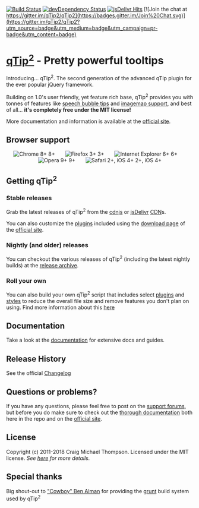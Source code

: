 [![Build Status](https://travis-ci.org/qTip2/qTip2.svg)](https://travis-ci.org/qTip2/qTip2)
[![devDependency Status](https://david-dm.org/qTip2/qTip2/dev-status.svg?theme=shields.io)](https://david-dm.org/qTip2/qTip2#info=devDependencies)
[![jsDelivr Hits](https://data.jsdelivr.com/v1/package/npm/qtip2/badge?style=rounded)](https://www.jsdelivr.com/package/npm/qtip2)
[![Join the chat at https://gitter.im/qTip2/qTip2](https://badges.gitter.im/Join%20Chat.svg)](https://gitter.im/qTip2/qTip2?utm_source=badge&utm_medium=badge&utm_campaign=pr-badge&utm_content=badge)

[qTip<sup>2</sup>][site] - Pretty powerful tooltips
================================

Introducing&hellip; qTip<sup>2</sup>. The second generation of the advanced qTip plugin for the ever popular jQuery framework.

Building on 1.0's user friendly, yet feature rich base, qTip<sup>2</sup> provides you with tonnes of features like
[speech bubble tips][tips] and [imagemap support][imgmap], and best of all... **it's completely free under the MIT license!**

More documentation and information is available at the [official site][site].

## Browser support
<div style="text-transform: sub; text-align: center;">
  <img src="https://media1.juggledesign.com/qtip2/images/browsers/64-chrome.png?v=2" title="Chrome 8+" /> 8+ &nbsp;&nbsp;&nbsp;&nbsp;&nbsp;
  <img src="https://media1.juggledesign.com/qtip2/images/browsers/64-firefox.png?v=2" title="Firefox 3+" /> 3+ &nbsp;&nbsp;&nbsp;&nbsp;&nbsp;
  <img src="https://media1.juggledesign.com/qtip2/images/browsers/64-ie.png?v=2" title="Internet Explorer 6+" /> 6+ &nbsp;&nbsp;&nbsp;&nbsp;&nbsp;
  <img src="https://media1.juggledesign.com/qtip2/images/browsers/64-opera.png?v=2" title="Opera 9+" /> 9+ &nbsp;&nbsp;&nbsp;&nbsp;&nbsp;
  <img src="https://media1.juggledesign.com/qtip2/images/browsers/64-safari.png?v=2" title="Safari 2+, iOS 4+" /> 2+, iOS 4+
</div>

## Getting qTip<sup>2</sup>

### Stable releases
Grab the latest releases of qTip<sup>2</sup> from the [cdnjs][cdnjs] or [jsDelivr][jsdelivr] [CDN][wikipedia-cdn]s.

You can also customize the [plugins][plugins] included using the [download page][download] of the [official site][site].

### Nightly (and older) releases
You can checkout the various releases of qTip<sup>2</sup> (including the latest nightly builds) at the [release archive][archive].

### Roll your own
You can also build your own qTip<sup>2</sup> script that includes select [plugins][plugins] and [styles][style] to reduce the overall file size and remove features
you don't plan on using. Find more information about this [here][build]

## Documentation
Take a look at the [documentation][docs] for extensive docs and guides.

## Release History
See the official [Changelog][changelog]

## Questions or problems?
If you have any questions, please feel free to post on the [support forums][forums], but before you do make sure to
check out the [thorough documentation][docs] both here in the repo and on the [official site][site].

## License
Copyright (c) 2011-2018 Craig Michael Thompson. Licensed under the MIT license. *See [here][license] for more details.*

## Special thanks
Big shout-out to ["Cowboy" Ben Alman][cowboy] for providing the [grunt][grunt] build system used by qTip<sup>2</sup>

[site]: http://qtip2.com/
[archive]: http://qtip2.com/v/
[docs]: http://qtip2.com/guides/
[download]: http://qtip2.com/download
[changelog]: http://qtip2.com/changelog
[build]: http://qtip2.com/guides#custom-build
[style]: http://qtip2.com/demos#styling
[plugins]: http://qtip2.com/plugins
[tips]: http://qtip2.com/plugins#tips
[imgmap]: http://qtip2.com/plugins#imagemap

[forums]: http://craigsworks.com/projects/forums/forum-qtip2
[license]: http://jquery.org/license

[cowboy]: http://github.com/cowboy
[grunt]: http://github.com/gruntjs/grunt

[wikipedia-cdn]: http://en.wikipedia.org/wiki/Content_delivery_network "Content Delivery Network"
[cdnjs]: http://cdnjs.com/libraries/qtip2/
[jsdelivr]: http://www.jsdelivr.com/#!qtip2

